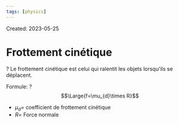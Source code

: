 ```yaml
---
tags: [physics] 
---
```

Created: 2023-05-25

# Frottement cinétique
?
Le frottement cinétique est celui qui ralentit les objets lorsqu'ils se déplacent.
<!--SR:!2024-04-06,179,230-->

Formule:
?
$$\Large{f=\mu_{d}\times R}$$
- $\mu_{d}=$ coefficient de frottement cinétique 
- $R=$ Force normale
<!--SR:!2024-06-13,225,248-->